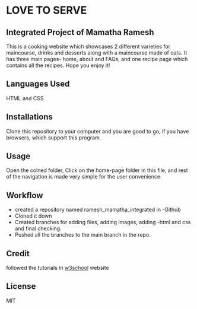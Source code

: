 # LOVE TO SERVE
## Integrated Project of Mamatha Ramesh

This is a cooking website which showcases 2 different varieties for maincourse, drinks and desserts along with a maincourse made of oats.
It has three main pages- home, about and FAQs, and one recipe page which contains all the recipes.
Hope you enjoy it!

## Languages Used
HTML and CSS

## Installations
Clone this repository to your computer and you are good to go, if you have browsers, which support this program.

## Usage
Open the colned folder, Click on the home-page folder in this file, and rest of the navigation is made very simple for the user convenience.

## Workflow
- created a repository named ramesh_mamatha_integrated in -Github
- Cloned it down 
- Created branches for adding files, adding images, adding -html and css and final checking.
- Pushed all the branches to the main branch in the repo.

## Credit
followed the tutorials in [w3school](https://www.w3schools.com/) website 

## License
MIT
